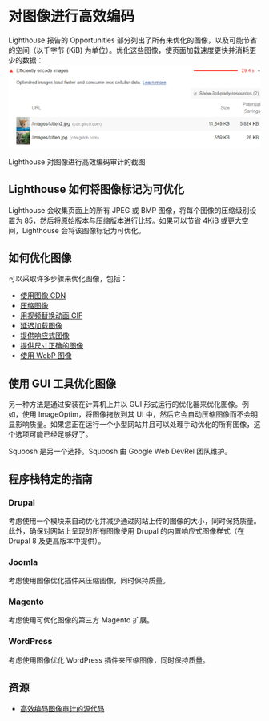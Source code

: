 # 对图像进行高效编码

Lighthouse 报告的 Opportunities 部分列出了所有未优化的图像，以及可能节省的空间（以千字节 (KiB) 为单位）。优化这些图像，使页面加载速度更快并消耗更少的数据：
![img1](./img/uses-optimized-images-1.png)

Lighthouse 对图像进行高效编码审计的截图

## Lighthouse 如何将图像标记为可优化

Lighthouse 会收集页面上的所有 JPEG 或 BMP 图像，将每个图像的压缩级别设置为 85，然后将原始版本与压缩版本进行比较。如果可以节省 4KiB 或更大空间，Lighthouse 会将该图像标记为可优化。

## 如何优化图像

可以采取许多步骤来优化图像，包括：

- [使用图像 CDN](https://web.dev/image-cdns/)
- [压缩图像](https://web.dev/use-imagemin-to-compress-images)
- [用视频替换动画 GIF](https://web.dev/replace-gifs-with-videos)
- [延迟加载图像](https://web.dev/use-lazysizes-to-lazyload-images)
- [提供响应式图像](https://web.dev/serve-responsive-images)
- [提供尺寸正确的图像](https://web.dev/serve-images-with-correct-dimensions)
- [使用 WebP 图像](https://web.dev/serve-images-webp)

## 使用 GUI 工具优化图像

另一种方法是通过安装在计算机上并以 GUI 形式运行的优化器来优化图像。例如，使用 ImageOptim，将图像拖放到其 UI 中，然后它会自动压缩图像而不会明显影响质量。如果您正在运行一个小型网站并且可以处理手动优化的所有图像，这个选项可能已经足够好了。

Squoosh 是另一个选择。Squoosh 由 Google Web DevRel 团队维护。

## 程序栈特定的指南

### Drupal

考虑使用一个模块来自动优化并减少通过网站上传的图像的大小，同时保持质量。此外，确保对网站上呈现的所有图像使用 Drupal 的内置响应式图像样式（在 Drupal 8 及更高版本中提供）。

### Joomla

考虑使用图像优化插件来压缩图像，同时保持质量。

### Magento

考虑使用可优化图像的第三方 Magento 扩展。

### WordPress

考虑使用图像优化 WordPress 插件来压缩图像，同时保持质量。

## 资源

- [高效编码图像审计的源代码](https://github.com/GoogleChrome/lighthouse/blob/master/lighthouse-core/audits/byte-efficiency/uses-optimized-images.js)
